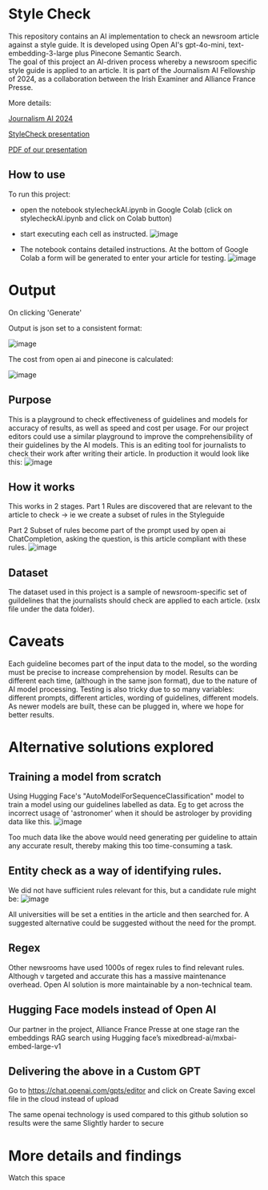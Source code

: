 # Style Check

This repository contains an AI implementation to check an newsroom article against a style guide. It is developed using Open AI's gpt-4o-mini, text-embedding-3-large plus Pinecone Semantic Search.   
The goal of this project an AI-driven process whereby a newsroom specific style guide is applied to an article.
It is part of the Journalism AI Fellowship of 2024, as a collaboration between the Irish Examiner and Alliance France Presse.

More details: 

[Journalism AI 2024](https://www.journalismai.info/fellowship/previous-fellowships/2024)

[StyleCheck presentation](https://www.youtube.com/watch?v=xk3JNnxOOnE)      

[PDF of our presentation](https://github.com/claireporter/stylecheck/blob/main/StyleCheck.pdf)


## How to use
To run this project:
* open the notebook stylecheckAI.ipynb in Google Colab (click on stylecheckAI.ipynb and click on Colab button)

* start executing each cell as instructed. 
![image](https://github.com/user-attachments/assets/6a17c4d3-4019-455c-a6b2-6409c7b57439)

* The notebook contains detailed instructions.
At the bottom of Google Colab a form will be generated to enter your article for testing.
![image](https://github.com/user-attachments/assets/e0beeefc-9685-47d3-93ea-435e4ccec6e2)

# Output

On clicking 'Generate'

Output is json set to a consistent format:

![image](https://github.com/user-attachments/assets/d28f89d7-65a3-428f-8dbb-2958b091d986)

The cost from open ai and pinecone is calculated:

![image](https://github.com/user-attachments/assets/205f06af-8d01-4af5-8509-d132be464333)

## Purpose 
This is a playground to check effectiveness of guidelines and models for accuracy of results, as well as speed and cost per usage.
For our project editors could use a similar playground to improve the comprehensibility of their guidelines by the AI models.
This is an editing tool for journalists to check their work after writing their article.
In production it would look like this:
![image](https://github.com/user-attachments/assets/c52e5986-63c7-47b4-9174-d3350bbe4f5d)

## How it works
This works in 2 stages.
Part 1 
Rules are discovered that are relevant to the article to check -> ie  we create a subset of rules in the Styleguide

Part 2
Subset of rules become part of the prompt used by open ai ChatCompletion, asking the question, is this article compliant with these rules.
![image](https://github.com/user-attachments/assets/3ffab33a-3f83-49cb-8628-87aa1f671e41)

## Dataset
The dataset used in this project is a sample of newsroom-specific set of guildelines that the journalists should check are applied to each article. (xslx file under the data folder).



# Caveats

Each guideline becomes part of the input data to the model, so the wording must be precise to increase comprehension by model.
Results can be different each time, (although in the same json format), due to the nature of AI model processing.
Testing is also tricky due to so many variables: different prompts, different articles, wording of guidelines, different models.
As newer models are built, these can be plugged in, where we hope for better results.

# Alternative solutions explored

## Training a model from scratch
Using Hugging Face's "AutoModelForSequenceClassification" model to train a model using our guidelines labelled as data.
Eg to get across the incorrect usage of 'astronomer' when it should be astrologer by providing data like this.
![image](https://github.com/user-attachments/assets/815a4df7-5c88-440e-9a45-0b9314d40cd0)

Too much data like the above would need generating per guideline to attain any accurate result, thereby making this too time-consuming a task.

## Entity check as a way of identifying rules.

We did not have sufficient rules relevant for this, but a candidate rule might be:
![image](https://github.com/user-attachments/assets/074cadf3-77c9-4d4d-9f88-bbd417c60bce)

All universities will be set a entities in the article and then searched for. 
A suggested alternative could be suggested without the need for the prompt.

## Regex
Other newsrooms have used 1000s of regex rules to find relevant rules. Although v targeted and accurate this has a massive maintenance overhead.
Open AI solution is more maintainable by a non-technical team.

## Hugging Face models instead of Open AI
Our partner in the project, Alliance France Presse at one stage ran the embeddings RAG search using Hugging face’s mixedbread-ai/mxbai-embed-large-v1

## Delivering the above in a Custom GPT
Go to https://chat.openai.com/gpts/editor and click on Create 
Saving excel file in the cloud instead of upload

The same openai technology is used compared to this github solution so results were the same
Slightly harder to secure


# More details and findings

Watch this space


   
   
   

